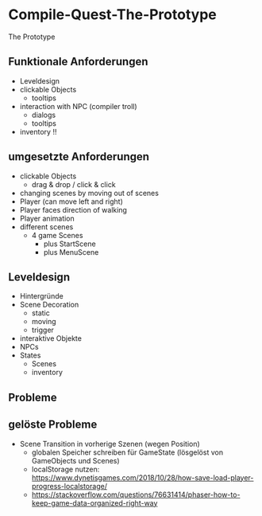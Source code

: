 # Compile-Quest-The-Prototype
The Prototype

## Funktionale Anforderungen
- Leveldesign
- clickable Objects
  - tooltips
- interaction with NPC (compiler troll)
  - dialogs
  - tooltips
- inventory !!

## umgesetzte Anforderungen
- clickable Objects
  - drag & drop / click & click
- changing scenes by moving out of scenes
- Player (can move left and right)
- Player faces direction of walking
- Player animation
- different scenes
  - 4 game Scenes
    - plus StartScene
    - plus MenuScene

## Leveldesign
- Hintergründe
- Scene Decoration
  - static
  - moving
  - trigger
- interaktive Objekte
- NPCs
- States
  - Scenes
  - inventory

## Probleme


## gelöste Probleme
- Scene Transition in vorherige Szenen (wegen Position)
  - globalen Speicher schreiben für GameState (lösgelöst von GameObjects und Scenes)
  - localStorage nutzen: https://www.dynetisgames.com/2018/10/28/how-save-load-player-progress-localstorage/
  - https://stackoverflow.com/questions/76631414/phaser-how-to-keep-game-data-organized-right-way